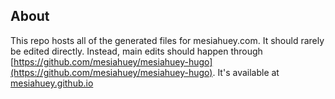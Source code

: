 ## About
This repo hosts all of the generated files for mesiahuey.com. It should rarely be edited directly. Instead, main edits should happen through [https://github.com/mesiahuey/mesiahuey-hugo](https://github.com/mesiahuey/mesiahuey-hugo). It's available at [mesiahuey.github.io](mesiahuey.github.io)
